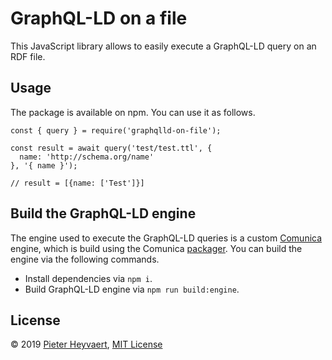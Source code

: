 # GraphQL-LD on a file

This JavaScript library allows to easily execute a GraphQL-LD query on an RDF file.

## Usage

The package is available on npm.
You can use it as follows.

```$JavaScript
const { query } = require('graphqlld-on-file');

const result = await query('test/test.ttl', {
  name: 'http://schema.org/name'
}, '{ name }');

// result = [{name: ['Test']}]
```

## Build the GraphQL-LD engine

The engine used to execute the GraphQL-LD queries is a custom [Comunica](https://github.com/comunica/comunica) engine,
which is build using the Comunica [packager](https://github.com/comunica/comunica/tree/master/packages/packager).
You can build the engine via the following commands.

- Install dependencies via `npm i`.
- Build GraphQL-LD engine via `npm run build:engine`.

## License

© 2019 [Pieter Heyvaert](https://pieterheyvaert.com), [MIT License](https://github.com/pheyvaer/graphqlld-on-file/blob/master/LICENSE.md)
